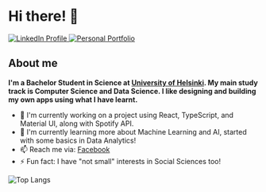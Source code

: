 # Hi there! 👋

<div id='badges'>
  <a href='https://www.linkedin.com/in/triluu03/'>
    <img src='https://img.shields.io/badge/LinkedIn-blue' alt='LinkedIn Profile' />
  </a>
  <a href='https://triluu03.github.io/personal-portfolio'>
    <img src='https://img.shields.io/badge/Portfolio-brightgreen' alt='Personal Portfolio' />
  </a>
</div>

## About me
**I'm a Bachelor Student in Science at [University of Helsinki](https://www.helsinki.fi/en). My main study track is Computer Science and Data Science. I like designing and building my own apps using what I have learnt.**
- 😤 I'm currently working on a project using React, TypeScript, and Material UI, along with Spotify API.
- 📖 I'm currently learning more about Machine Learning and AI, started with some basics in Data Analytics!
- 📫 Reach me via: [Facebook](https://www.facebook.com/ductri.03)
- ⚡ Fun fact: I have "not small" interests in Social Sciences too!

![Top Langs](https://github-readme-stats.vercel.app/api/top-langs/?username=triluu03)


<!--
**triluu03/triluu03** is a ✨ _special_ ✨ repository because its `README.md` (this file) appears on your GitHub profile.

Here are some ideas to get you started:

- 🔭 I’m currently working on ...
- 🌱 I’m currently learning ...
- 👯 I’m looking to collaborate on ...
- 🤔 I’m looking for help with ...
- 💬 Ask me about ...
- 📫 How to reach me: ...
- 😄 Pronouns: ...
- ⚡ Fun fact: ...
-->
